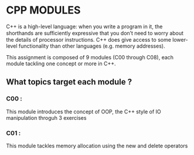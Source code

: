 # CPP MODULES

C++ is a high-level language: when you write a program in it, the shorthands are suﬃciently expressive that you don’t need to worry about the details of processor instructions. C++ does give access to some lower-level functionality than other languages (e.g. memory addresses).

This assignment is composed of 9 modules (C00 through C08), each module tackling one concept or more in C++.

<!--**CHECK THE WIKI PAGE FOR A THOROUGH EXPLANATION**-->

## What topics target each module ?

### C00 :
This module introduces the concept of OOP, the C++ style of IO manipulation throguh 3 exercises 

### C01 :
This module tackles memory allocation using the new and delete operators
